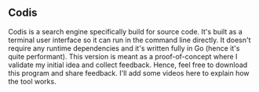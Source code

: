 ## Codis  
Codis is a search engine specifically build for source code. It's built as a terminal user interface so it can run in the command line directly. It doesn't require any runtime dependencies and it's written fully in Go (hence it's quite performant). This version is meant as a proof-of-concept where I validate my initial idea and collect feedback. Hence, feel free to download this program and share feedback. I'll add some videos here to explain how the tool works.
